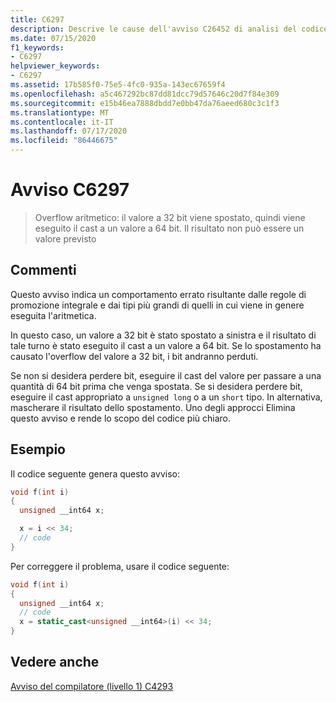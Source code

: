 ```yaml
---
title: C6297
description: Descrive le cause dell'avviso C26452 di analisi del codice MSVC e come risolvere il problema.
ms.date: 07/15/2020
f1_keywords:
- C6297
helpviewer_keywords:
- C6297
ms.assetid: 17b585f0-75e5-4fc0-935a-143ec67659f4
ms.openlocfilehash: a5c467292bc87dd81dcc79d57646c20d7f84e309
ms.sourcegitcommit: e15b46ea7888dbdd7e0bb47da76aeed680c3c1f3
ms.translationtype: MT
ms.contentlocale: it-IT
ms.lasthandoff: 07/17/2020
ms.locfileid: "86446675"
---
```

# <a name="warning-c6297"></a>Avviso C6297

> Overflow aritmetico: il valore a 32 bit viene spostato, quindi viene eseguito il cast a un valore a 64 bit. Il risultato non può essere un valore previsto

## <a name="remarks"></a>Commenti

Questo avviso indica un comportamento errato risultante dalle regole di promozione integrale e dai tipi più grandi di quelli in cui viene in genere eseguita l'aritmetica.

In questo caso, un valore a 32 bit è stato spostato a sinistra e il risultato di tale turno è stato eseguito il cast a un valore a 64 bit. Se lo spostamento ha causato l'overflow del valore a 32 bit, i bit andranno perduti.

Se non si desidera perdere bit, eseguire il cast del valore per passare a una quantità di 64 bit prima che venga spostata. Se si desidera perdere bit, eseguire il cast appropriato a `unsigned long` o a un `short` tipo. In alternativa, mascherare il risultato dello spostamento. Uno degli approcci Elimina questo avviso e rende lo scopo del codice più chiaro.

## <a name="example"></a>Esempio

Il codice seguente genera questo avviso:

```cpp
void f(int i)
{
  unsigned __int64 x;

  x = i << 34;
  // code
}
```

Per correggere il problema, usare il codice seguente:

```cpp
void f(int i)
{
  unsigned __int64 x;
  // code
  x = static_cast<unsigned __int64>(i) << 34;
}
```

## <a name="see-also"></a>Vedere anche

[Avviso del compilatore (livello 1) C4293](/cpp/error-messages/compiler-warnings/compiler-warning-level-1-c4293)
